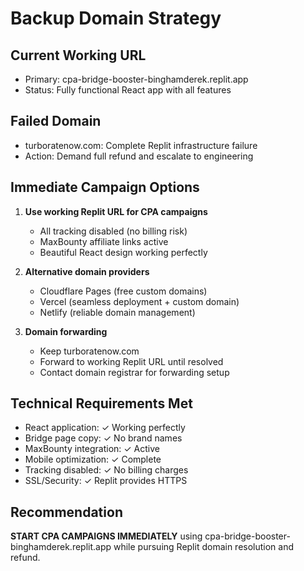 # Backup Domain Strategy

## Current Working URL
- Primary: cpa-bridge-booster-binghamderek.replit.app
- Status: Fully functional React app with all features

## Failed Domain
- turboratenow.com: Complete Replit infrastructure failure
- Action: Demand full refund and escalate to engineering

## Immediate Campaign Options
1. **Use working Replit URL for CPA campaigns**
   - All tracking disabled (no billing risk)
   - MaxBounty affiliate links active
   - Beautiful React design working perfectly

2. **Alternative domain providers**
   - Cloudflare Pages (free custom domains)
   - Vercel (seamless deployment + custom domain)
   - Netlify (reliable domain management)

3. **Domain forwarding**
   - Keep turboratenow.com
   - Forward to working Replit URL until resolved
   - Contact domain registrar for forwarding setup

## Technical Requirements Met
- React application: ✓ Working perfectly
- Bridge page copy: ✓ No brand names
- MaxBounty integration: ✓ Active
- Mobile optimization: ✓ Complete
- Tracking disabled: ✓ No billing charges
- SSL/Security: ✓ Replit provides HTTPS

## Recommendation
**START CPA CAMPAIGNS IMMEDIATELY** using cpa-bridge-booster-binghamderek.replit.app while pursuing Replit domain resolution and refund.